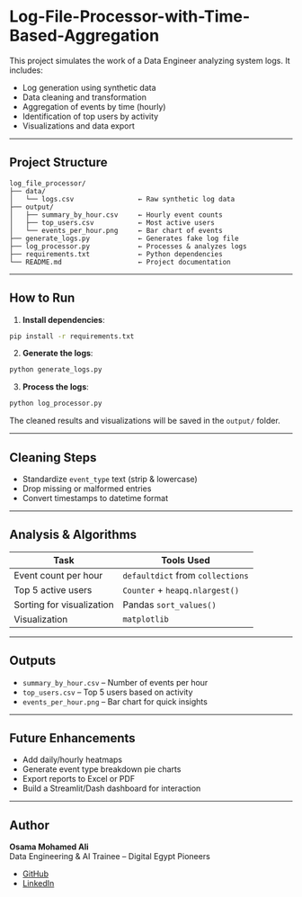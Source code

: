 # Log-File-Processor-with-Time-Based-Aggregation
This project simulates the work of a Data Engineer analyzing system logs. It includes:

- Log generation using synthetic data  
- Data cleaning and transformation  
- Aggregation of events by time (hourly)  
- Identification of top users by activity  
- Visualizations and data export  

---

## Project Structure

```
log_file_processor/
├── data/
│   └── logs.csv                ← Raw synthetic log data
├── output/
│   ├── summary_by_hour.csv     ← Hourly event counts
│   ├── top_users.csv           ← Most active users
│   └── events_per_hour.png     ← Bar chart of events
├── generate_logs.py            ← Generates fake log file
├── log_processor.py            ← Processes & analyzes logs
├── requirements.txt            ← Python dependencies
└── README.md                   ← Project documentation
```

---

## How to Run

1. **Install dependencies**:

```bash
pip install -r requirements.txt
```

2. **Generate the logs**:

```bash
python generate_logs.py
```

3. **Process the logs**:

```bash
python log_processor.py
```

The cleaned results and visualizations will be saved in the `output/` folder.

---

## Cleaning Steps

- Standardize `event_type` text (strip & lowercase)
- Drop missing or malformed entries
- Convert timestamps to datetime format

---

## Analysis & Algorithms

| Task                        | Tools Used                          |
|-----------------------------|-------------------------------------|
| Event count per hour        | `defaultdict` from `collections`    |
| Top 5 active users          | `Counter` + `heapq.nlargest()`      |
| Sorting for visualization   | Pandas `sort_values()`              |
| Visualization               | `matplotlib`                        |

---

## Outputs

- `summary_by_hour.csv` – Number of events per hour  
- `top_users.csv` – Top 5 users based on activity  
- `events_per_hour.png` – Bar chart for quick insights  

---

## Future Enhancements

- Add daily/hourly heatmaps  
- Generate event type breakdown pie charts  
- Export reports to Excel or PDF  
- Build a Streamlit/Dash dashboard for interaction  

---

## Author

**Osama Mohamed Ali**  
Data Engineering & AI Trainee – Digital Egypt Pioneers  

- [GitHub](https://github.com/osamagetmu)  
- [LinkedIn](https://www.linkedin.com/in/osama-m-ali2/)
